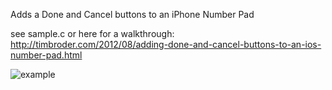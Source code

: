 Adds a Done and Cancel buttons to an iPhone Number Pad

see sample.c or here for a walkthrough: http://timbroder.com/2012/08/adding-done-and-cancel-buttons-to-an-ios-number-pad.html

![example](http://d208tez5h4u8q2.cloudfront.net/wp-content/uploads/2012/08/Done-Cancel-Iphone.png)